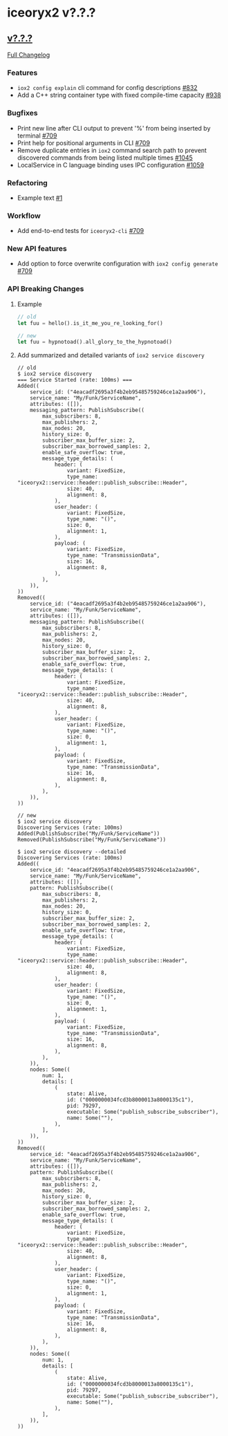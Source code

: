 # iceoryx2 v?.?.?

## [v?.?.?](https://github.com/eclipse-iceoryx/iceoryx2/tree/v?.?.?)

[Full Changelog](https://github.com/eclipse-iceoryx/iceoryx2/compare/v?.?.?...v?.?.?)

### Features

<!--
    NOTE: Add new entries sorted by issue number to minimize the possibility of
    conflicts when merging.
-->

* `iox2 config explain` cli command for config descriptions
  [#832](https://github.com/eclipse-iceoryx/iceoryx2/issues/832)
* Add a C++ string container type with fixed compile-time capacity
  [#938](https://github.com/eclipse-iceoryx/iceoryx2/issues/938)

### Bugfixes

<!--
    NOTE: Add new entries sorted by issue number to minimize the possibility of
    conflicts when merging.
-->

* Print new line after CLI output to prevent '%' from being inserted by terminal
    [#709](https://github.com/eclipse-iceoryx/iceoryx2/issues/709)
* Print help for positional arguments in CLI
    [#709](https://github.com/eclipse-iceoryx/iceoryx2/issues/709)
* Remove duplicate entries in `iox2` command search path to prevent discovered
  commands from being listed multiple times
    [#1045](https://github.com/eclipse-iceoryx/iceoryx2/issues/1045)
* LocalService in C language binding uses IPC configuration
    [#1059](https://github.com/eclipse-iceoryx/iceoryx2/issues/1059)

### Refactoring

<!--
    NOTE: Add new entries sorted by issue number to minimize the possibility of
    conflicts when merging.
-->

* Example text [#1](https://github.com/eclipse-iceoryx/iceoryx2/issues/1)

### Workflow

<!--
    NOTE: Add new entries sorted by issue number to minimize the possibility of
    conflicts when merging.
-->

* Add end-to-end tests for `iceoryx2-cli`
    [#709](https://github.com/eclipse-iceoryx/iceoryx2/issues/709)

### New API features

<!--
    NOTE: Add new entries sorted by issue number to minimize the possibility of
    conflicts when merging.
-->

* Add option to force overwrite configuration with `iox2 config generate`
    [#709](https://github.com/eclipse-iceoryx/iceoryx2/issues/709)

### API Breaking Changes

1. Example

   ```rust
   // old
   let fuu = hello().is_it_me_you_re_looking_for()

   // new
   let fuu = hypnotoad().all_glory_to_the_hypnotoad()
   ```

1. Add summarized and detailed variants of `iox2 service discovery`

   ```console
   // old
   $ iox2 service discovery
   === Service Started (rate: 100ms) ===
   Added((
       service_id: ("4eacadf2695a3f4b2eb95485759246ce1a2aa906"),
       service_name: "My/Funk/ServiceName",
       attributes: ([]),
       messaging_pattern: PublishSubscribe((
           max_subscribers: 8,
           max_publishers: 2,
           max_nodes: 20,
           history_size: 0,
           subscriber_max_buffer_size: 2,
           subscriber_max_borrowed_samples: 2,
           enable_safe_overflow: true,
           message_type_details: (
               header: (
                   variant: FixedSize,
                   type_name: "iceoryx2::service::header::publish_subscribe::Header",
                   size: 40,
                   alignment: 8,
               ),
               user_header: (
                   variant: FixedSize,
                   type_name: "()",
                   size: 0,
                   alignment: 1,
               ),
               payload: (
                   variant: FixedSize,
                   type_name: "TransmissionData",
                   size: 16,
                   alignment: 8,
               ),
           ),
       )),
   ))
   Removed((
       service_id: ("4eacadf2695a3f4b2eb95485759246ce1a2aa906"),
       service_name: "My/Funk/ServiceName",
       attributes: ([]),
       messaging_pattern: PublishSubscribe((
           max_subscribers: 8,
           max_publishers: 2,
           max_nodes: 20,
           history_size: 0,
           subscriber_max_buffer_size: 2,
           subscriber_max_borrowed_samples: 2,
           enable_safe_overflow: true,
           message_type_details: (
               header: (
                   variant: FixedSize,
                   type_name: "iceoryx2::service::header::publish_subscribe::Header",
                   size: 40,
                   alignment: 8,
               ),
               user_header: (
                   variant: FixedSize,
                   type_name: "()",
                   size: 0,
                   alignment: 1,
               ),
               payload: (
                   variant: FixedSize,
                   type_name: "TransmissionData",
                   size: 16,
                   alignment: 8,
               ),
           ),
       )),
   ))

   // new
   $ iox2 service discovery
   Discovering Services (rate: 100ms)
   Added(PublishSubscribe("My/Funk/ServiceName"))
   Removed(PublishSubscribe("My/Funk/ServiceName"))

   $ iox2 service discovery --detailed
   Discovering Services (rate: 100ms)
   Added((
       service_id: "4eacadf2695a3f4b2eb95485759246ce1a2aa906",
       service_name: "My/Funk/ServiceName",
       attributes: ([]),
       pattern: PublishSubscribe((
           max_subscribers: 8,
           max_publishers: 2,
           max_nodes: 20,
           history_size: 0,
           subscriber_max_buffer_size: 2,
           subscriber_max_borrowed_samples: 2,
           enable_safe_overflow: true,
           message_type_details: (
               header: (
                   variant: FixedSize,
                   type_name: "iceoryx2::service::header::publish_subscribe::Header",
                   size: 40,
                   alignment: 8,
               ),
               user_header: (
                   variant: FixedSize,
                   type_name: "()",
                   size: 0,
                   alignment: 1,
               ),
               payload: (
                   variant: FixedSize,
                   type_name: "TransmissionData",
                   size: 16,
                   alignment: 8,
               ),
           ),
       )),
       nodes: Some((
           num: 1,
           details: [
               (
                   state: Alive,
                   id: ("0000000034fcd3b8000013a8000135c1"),
                   pid: 79297,
                   executable: Some("publish_subscribe_subscriber"),
                   name: Some(""),
               ),
           ],
       )),
   ))
   Removed((
       service_id: "4eacadf2695a3f4b2eb95485759246ce1a2aa906",
       service_name: "My/Funk/ServiceName",
       attributes: ([]),
       pattern: PublishSubscribe((
           max_subscribers: 8,
           max_publishers: 2,
           max_nodes: 20,
           history_size: 0,
           subscriber_max_buffer_size: 2,
           subscriber_max_borrowed_samples: 2,
           enable_safe_overflow: true,
           message_type_details: (
               header: (
                   variant: FixedSize,
                   type_name: "iceoryx2::service::header::publish_subscribe::Header",
                   size: 40,
                   alignment: 8,
               ),
               user_header: (
                   variant: FixedSize,
                   type_name: "()",
                   size: 0,
                   alignment: 1,
               ),
               payload: (
                   variant: FixedSize,
                   type_name: "TransmissionData",
                   size: 16,
                   alignment: 8,
               ),
           ),
       )),
       nodes: Some((
           num: 1,
           details: [
               (
                   state: Alive,
                   id: ("0000000034fcd3b8000013a8000135c1"),
                   pid: 79297,
                   executable: Some("publish_subscribe_subscriber"),
                   name: Some(""),
               ),
           ],
       )),
   ))
   ```
